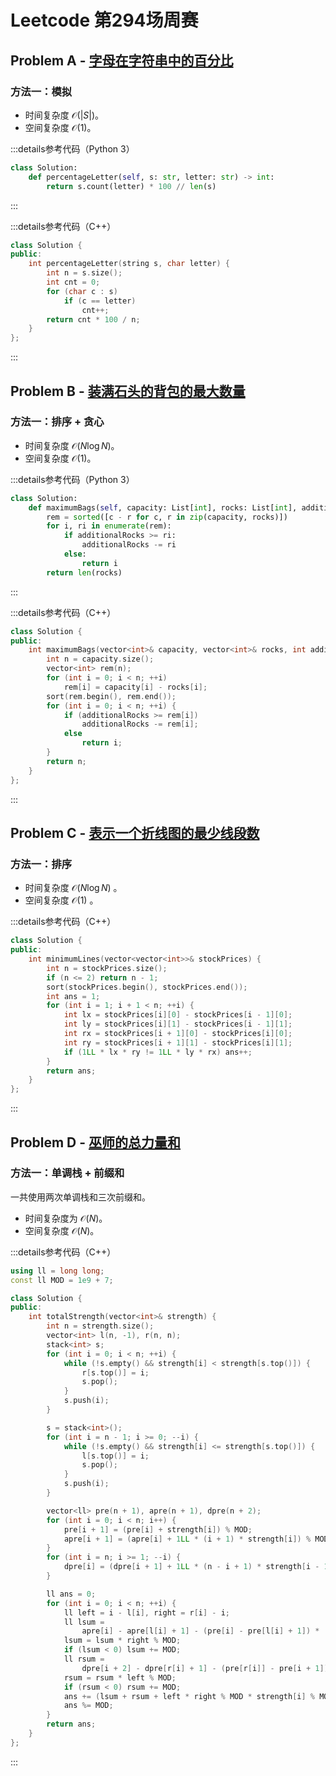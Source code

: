 # Leetcode 第294场周赛

## Problem A - [字母在字符串中的百分比](https://leetcode.cn/problems/percentage-of-letter-in-string/)

### 方法一：模拟

- 时间复杂度 $\mathcal{O}(|S|)$。
- 空间复杂度 $\mathcal{O}(1)$。

:::details参考代码（Python 3）

```python
class Solution:
    def percentageLetter(self, s: str, letter: str) -> int:
        return s.count(letter) * 100 // len(s)
```

:::

:::details参考代码（C++）

```cpp
class Solution {
public:
    int percentageLetter(string s, char letter) {
        int n = s.size();
        int cnt = 0;
        for (char c : s)
            if (c == letter)
                cnt++;
        return cnt * 100 / n;
    }
};
```

:::

## Problem B - [装满石头的背包的最大数量](https://leetcode.cn/problems/maximum-bags-with-full-capacity-of-rocks/)

### 方法一：排序 + 贪心

- 时间复杂度 $\mathcal{O}(N\log N)$。
- 空间复杂度 $\mathcal{O}(1)$。

:::details参考代码（Python 3）

```python
class Solution:
    def maximumBags(self, capacity: List[int], rocks: List[int], additionalRocks: int) -> int:
        rem = sorted([c - r for c, r in zip(capacity, rocks)])
        for i, ri in enumerate(rem):
            if additionalRocks >= ri:
                additionalRocks -= ri
            else:
                return i
        return len(rocks)
```

:::

:::details参考代码（C++）

```cpp
class Solution {
public:
    int maximumBags(vector<int>& capacity, vector<int>& rocks, int additionalRocks) {
        int n = capacity.size();
        vector<int> rem(n);
        for (int i = 0; i < n; ++i)
            rem[i] = capacity[i] - rocks[i];
        sort(rem.begin(), rem.end());
        for (int i = 0; i < n; ++i) {
            if (additionalRocks >= rem[i])
                additionalRocks -= rem[i];
            else
                return i;
        }
        return n;
    }
};
```

:::

## Problem C - [表示一个折线图的最少线段数](https://leetcode.cn/problems/minimum-lines-to-represent-a-line-chart/)

### 方法一：排序

- 时间复杂度 $\mathcal{O}(N\log N)$ 。
- 空间复杂度 $\mathcal{O}(1)$ 。

:::details参考代码（C++）

```cpp
class Solution {
public:
    int minimumLines(vector<vector<int>>& stockPrices) {
        int n = stockPrices.size();
        if (n <= 2) return n - 1;
        sort(stockPrices.begin(), stockPrices.end());
        int ans = 1;
        for (int i = 1; i + 1 < n; ++i) {
            int lx = stockPrices[i][0] - stockPrices[i - 1][0];
            int ly = stockPrices[i][1] - stockPrices[i - 1][1];
            int rx = stockPrices[i + 1][0] - stockPrices[i][0];
            int ry = stockPrices[i + 1][1] - stockPrices[i][1];
            if (1LL * lx * ry != 1LL * ly * rx) ans++;
        }
        return ans;
    }
};
```

:::

## Problem D - [巫师的总力量和](https://leetcode.cn/problems/sum-of-total-strength-of-wizards/)

### 方法一：单调栈 + 前缀和

一共使用两次单调栈和三次前缀和。

- 时间复杂度为 $\mathcal{O}(N)$。
- 空间复杂度 $\mathcal{O}(N)$。

:::details参考代码（C++）

```cpp
using ll = long long;
const ll MOD = 1e9 + 7;

class Solution {
public:
    int totalStrength(vector<int>& strength) {
        int n = strength.size();
        vector<int> l(n, -1), r(n, n);
        stack<int> s;
        for (int i = 0; i < n; ++i) {
            while (!s.empty() && strength[i] < strength[s.top()]) {
                r[s.top()] = i;
                s.pop();
            }
            s.push(i);
        }

        s = stack<int>();
        for (int i = n - 1; i >= 0; --i) {
            while (!s.empty() && strength[i] <= strength[s.top()]) {
                l[s.top()] = i;
                s.pop();
            }
            s.push(i);
        }

        vector<ll> pre(n + 1), apre(n + 1), dpre(n + 2);
        for (int i = 0; i < n; i++) {
            pre[i + 1] = (pre[i] + strength[i]) % MOD;
            apre[i + 1] = (apre[i] + 1LL * (i + 1) * strength[i]) % MOD;
        }
        for (int i = n; i >= 1; --i) {
            dpre[i] = (dpre[i + 1] + 1LL * (n - i + 1) * strength[i - 1]) % MOD;
        }

        ll ans = 0;
        for (int i = 0; i < n; ++i) {
            ll left = i - l[i], right = r[i] - i;
            ll lsum =
                apre[i] - apre[l[i] + 1] - (pre[i] - pre[l[i] + 1]) * (l[i] + 1);
            lsum = lsum * right % MOD;
            if (lsum < 0) lsum += MOD;
            ll rsum =
                dpre[i + 2] - dpre[r[i] + 1] - (pre[r[i]] - pre[i + 1]) * (n - r[i]);
            rsum = rsum * left % MOD;
            if (rsum < 0) rsum += MOD;
            ans += (lsum + rsum + left * right % MOD * strength[i] % MOD) % MOD * strength[i] % MOD;
            ans %= MOD;
        }
        return ans;
    }
};
```

:::
